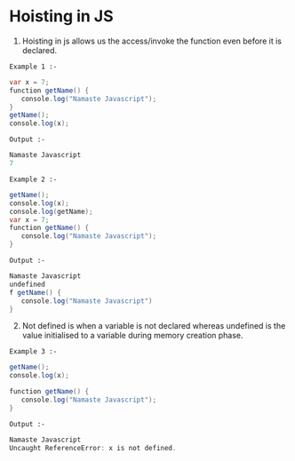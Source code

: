 <h1>Hoisting in JS</h1>

1. Hoisting in js allows us the access/invoke the function even before it is declared.

<code>Example 1 :-</code>
```java
var x = 7;
function getName() {
   console.log("Namaste Javascript");
}
getName();
console.log(x);
```

<code>Output :-</code>
```java
Namaste Javascript
7
```

<code>Example 2 :-</code>
```java
getName();
console.log(x);
console.log(getName);
var x = 7;
function getName() {
   console.log("Namaste Javascript");
}
```

<code>Output :-</code>
```java
Namaste Javascript
undefined
f getName() {
   console.log("Namaste Javascript")
}
```

2. Not defined is when a variable is not declared whereas undefined is the value initialised to a variable during memory creation phase.

<code>Example 3 :-</code>
```java
getName();
console.log(x);

function getName() {
   console.log("Namaste Javascript");
}
```

<code>Output :-</code>
```java
Namaste Javascript
Uncaught ReferenceError: x is not defined.
```